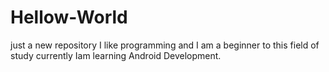 # Hellow-World
just a new repository
I like programming and I am a beginner to this field of study currently Iam learning Android Development.
